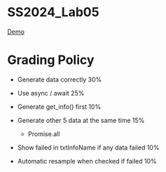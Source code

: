 # SS2024_Lab05

[Demo](https://lab05-pohan-icesplendent-0f50534f024ef50e1142bdffc2c0f7552bf8f8.gitlab.io/)

# Grading Policy
- Generate data correctly 30%

- Use async / await 25%

- Generate get_info() first 10%

- Generate other 5 data at the same time 15%
    - Promise.all

- Show failed in txtInfoName if any data failed 10%

- Automatic resample when checked if failed 10%
